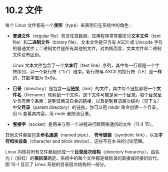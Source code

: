 # 10.2 文件

每个 Linux 文件都有一个**类型**（type）来表明它在系统中的角色：

* **普通文件**（regular file）包含任意数据。应用程序常常要区分**文本文件**（text file）和**二进制文件**（binary file），文本文件是只含有 ASCII 或 Unicode 字符的普通文件；二进制文件是所有其他的文件。对内核而言，文本文件和二进制文件没有区别。

  Linux 文本文件包含了一个**文本行**（text line）序列，其中每一行都是一个字符序列，以一个新行符（“\n”）结束。新行符与 ASCII 的换行符（LF）是一样的，其数字值为 0x0a。

* **目录**（directory）是包含一组**链接**（link）的文件，其中每个链接都将一个**文件名**（filename）映射到一个文件，这个文件可能是另一个目录。每个目录至少含有两个条目：是到该目录自身的链接，以及是到目录层次结构（见下文）中**父目录**（parent directory）的链接。你可以用 mkdir 命令创建一个目录，用 Is 查看其内容，用 rmdir 删除该目录。
* **套接字**（socket）是用来与另一个进程进行跨网络通信的文件（11.4 节）。

其他文件类型包含**命名通道**（named pipe）、 **符号链接**（symbolic link），以及**字符和块设备**（character and block device），这些不在本书的讨论范畴。

Linux 内核将所有文件都组织成一个**目录层次结构**（directory hierarchy），由名为 /（斜杠）的**根目录**确定。系统中的每个文件都是根目录的直接或间接的后代。图 10-1 显示了 Linux 系统的目录层次结构的一部分。

